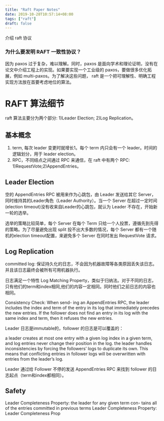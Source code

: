```yaml
---
title: "Raft Paper Notes"
date: 2019-10-28T10:57:14+08:00
tags: ["raft"]
draft: false
---
```


介绍 raft 协议

<!--more-->

### 为什么要发明 RAFT 一致性协议？

因为 paxos 过于复杂，难以理解。同时，paxos 是面向学术和理论证明，没有在论文中介绍工程上的实现。如果要实现一个工业级的 paxos，要做很多优化拓展，例如 multi-paxos。为了解决这些问题， raft 是一个把可理解性、明确工程实现方法放在首要考虑地位的算法。


# RAFT 算法细节

raft 算法主要分为两个部分: 1)Leader Election; 2)Log Replication。


## 基本概念

1. term, 每次 leader 变更时就增长1。每个 term 内只会有一个 leader。时间的逻辑划分，用于 leader election。
2. RPC，不同结点之间通过 RPC 来通信，在 raft 中有两个 RPC: 1)RequestVote;2)AppendEntries。

## Leader Election

空的 AppendEntries RPC 被用来作为心跳包，由 Leader 发送给其它 Server，同时维持其的Leader角色（Leader Authority）。当一个 Server 在超过一定时间(election timeout)没有收来自Leader的心跳包，就认为 Leader 不存在，开始新一轮的选举。

选举的策略比较简单，每个 Server 在每个 Term 只给一个人投票，遵循先到先得的策略。为了尽量避免出现 split 投不出大多数的情况，每个 Server 都有一个随机的election timeout配置，来避免多个 Server 在同时发出 RequestVote 请求。

## Log Replication

committed log: 保证持久化的日志，不会因为机器故障等各类原因丢失该日志。并且该日志最终会被所有可用机器执行。

日志满足一个特性 Log Matching Property，类似于归纳法。对于不同的日志，只有他们的term和index相同,他们的内容一定相同。同时他们之前日志的内容也相同。

Consistency Check: When send- ing an AppendEntries RPC, the leader includes the index and term of the entry in its log that immediately precedes the new entries. If the follower does not find an entry in its log with the same index and term, then it refuses the new entries.

Leader 日志是immutable的，follower 的日志是可以覆盖的：

  a leader creates at most one entry with a given log index in a given term, and log entries never change their position in the log. 
  the leader handles inconsistencies by forcing the followers’ logs to duplicate its own. This means that conflicting entries in follower logs will be overwritten with entries from the leader’s log.

Leader 通过给 Follower 不停的发送 AppendEntries RPC 来找到 follower 的日志起点（term和index都相同）。

## Safety

Leader Completeness Property: the leader for any given term con- tains all of the entries committed in previous terms 
Leader Completeness Property: Leader Completeness Prop
